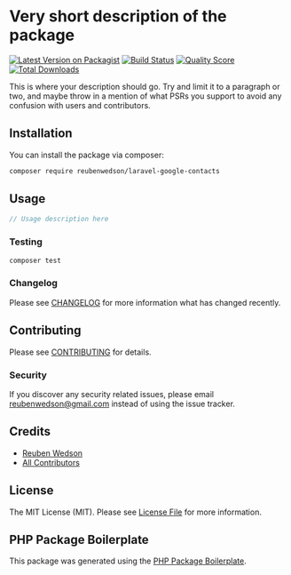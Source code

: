 # Very short description of the package

[![Latest Version on Packagist](https://img.shields.io/packagist/v/reubenwedson/laravel-google-contacts.svg?style=flat-square)](https://packagist.org/packages/reubenwedson/laravel-google-contacts)
[![Build Status](https://img.shields.io/travis/reubenwedson/laravel-google-contacts/master.svg?style=flat-square)](https://travis-ci.org/reubenwedson/laravel-google-contacts)
[![Quality Score](https://img.shields.io/scrutinizer/g/reubenwedson/laravel-google-contacts.svg?style=flat-square)](https://scrutinizer-ci.com/g/reubenwedson/laravel-google-contacts)
[![Total Downloads](https://img.shields.io/packagist/dt/reubenwedson/laravel-google-contacts.svg?style=flat-square)](https://packagist.org/packages/reubenwedson/laravel-google-contacts)

This is where your description should go. Try and limit it to a paragraph or two, and maybe throw in a mention of what PSRs you support to avoid any confusion with users and contributors.

## Installation

You can install the package via composer:

```bash
composer require reubenwedson/laravel-google-contacts
```

## Usage

``` php
// Usage description here
```

### Testing

``` bash
composer test
```

### Changelog

Please see [CHANGELOG](CHANGELOG.md) for more information what has changed recently.

## Contributing

Please see [CONTRIBUTING](CONTRIBUTING.md) for details.

### Security

If you discover any security related issues, please email reubenwedson@gmail.com instead of using the issue tracker.

## Credits

- [Reuben Wedson](https://github.com/reubenwedson)
- [All Contributors](../../contributors)

## License

The MIT License (MIT). Please see [License File](LICENSE.md) for more information.

## PHP Package Boilerplate

This package was generated using the [PHP Package Boilerplate](https://laravelpackageboilerplate.com).